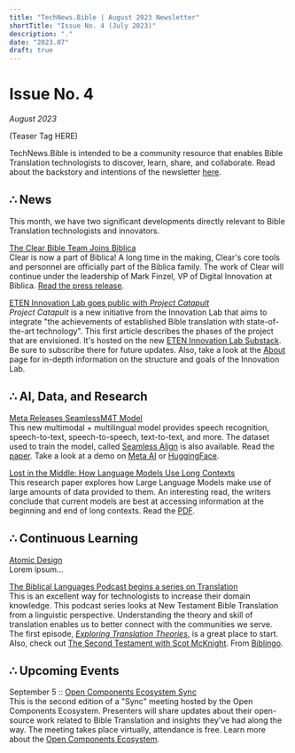 ```yaml
---
title: "TechNews.Bible | August 2023 Newsletter"
shortTitle: "Issue No. 4 (July 2023)"
description: "."
date: "2023.07"
draft: true
---
```


<h1 class="mb-0">Issue No. 4</h1>
<div class="mt-0"><em>August 2023</em></div>

(Teaser Tag HERE)

TechNews.Bible is intended to be a community resource that enables Bible Translation technologists to discover, learn, share, and collaborate. Read about the backstory and intentions of the newsletter [here](https://technews.bible/about).

## ∴ News

This month, we have two significant developments directly relevant to Bible Translation technologists and innovators.

[The Clear Bible Team Joins Biblica](https://biblica.com/clear)  
Clear is now a part of Biblica! A long time in the making, Clear's core tools and personnel are officially part of the Biblica family. The work of Clear will continue under the leadership of Mark Finzel, VP of Digital Innovation at Biblica. [Read the press release](https://www.biblica.com/articles/clear-pr/).

[ETEN Innovation Lab goes public with _Project Catapult_](https://etenlab.substack.com/p/project-catapult-re-thinking-bible)  
_Project Catapult_ is a new initiative from the Innovation Lab that aims to integrate "the achievements of established Bible translation with state-of-the-art technology". This first article describes the phases of the project that are envisioned. It's hosted on the new [ETEN Innovation Lab Substack](https://etenlab.substack.com/). Be sure to subscribe there for future updates. Also, take a look at the [About](https://etenlab.substack.com/about) page for in-depth information on the structure and goals of the Innovation Lab.

## ∴ AI, Data, and Research

[Meta Releases SeamlessM4T Model](https://ai.meta.com/blog/seamless-m4t/)  
This new multimodal + multilingual model provides speech recognition, speech-to-text, speech-to-speech, text-to-text, and more. The dataset used to train the model, called [Seamless Align](https://github.com/facebookresearch/seamless_communication/blob/main/docs/m4t/seamless_align_README.md) is also available. Read the [paper](https://ai.meta.com/research/publications/seamless-m4t/). Take a look at a demo on [Meta AI](https://seamless.metademolab.com/) or [HuggingFace](https://huggingface.co/spaces/facebook/seamless_m4t).

[Lost in the Middle: How Language Models Use Long Contexts](https://arxiv.org/abs/2307.03172)  
This research paper explores how Large Language Models make use of large amounts of data provided to them. An interesting read, the writers conclude that current models are best at accessing information at the beginning and end of long contexts. Read the [PDF](https://arxiv.org/pdf/2307.03172.pdf).

## ∴ Continuous Learning

[Atomic Design](https://atomicdesign.bradfrost.com/chapter-2/)  
Lorem ipsum...

[The Biblical Languages Podcast begins a series on Translation](https://www.youtube.com/playlist?list=PL4qBmdGMhDaFdzk1iA8jcBIdV98Dy08NG)  
This is an excellent way for technologists to increase their domain knowledge. This podcast series looks at New Testament Bible Translation from a linguistic perspective. Understanding the theory and skill of translation enables us to better connect with the communities we serve. The first episode, [_Exploring Translation Theories_](https://www.youtube.com/watch?v=Aqwx9sF2UfQ), is a great place to start. Also, check out [The Second Testament with Scot McKnight](https://www.youtube.com/watch?v=arUIkrzyOlU). From [Biblingo](https://biblingo.org/).

## ∴ Upcoming Events

September 5 :: [Open Components Ecosystem Sync](https://opencomponents.us21.list-manage.com/track/click?u=f13d073327d644728dfdd76ff&id=2045b495f9&e=fde8ca0796)  
This is the second edition of a "Sync" meeting hosted by the Open Components Ecosystem. Presenters will share updates about their open-source work related to Bible Translation and insights they've had along the way. The meeting takes place virtually, attendance is free. Learn more about the [Open Components Ecosystem](https://opencomponents.io).
